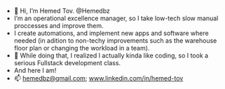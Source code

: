 - 👋 Hi, I’m Hemed Tov. @Hemedbz
- I’m an operational excellence manager, so I take low-tech slow manual proccesses and improve them.
- I create automations, and implement new apps and software where needed 
(in adition to non-techy improvements such as the warehouse floor plan or changing the workload in a team).
- 🌱 While doing that, I realized I actually kinda like coding, so I took a serious Fullstack development class.
- And here I am!
- 📫 hemedbz@gmail.com;  www.linkedin.com/in/hemed-tov

<!---
Hemedbz/Hemedbz is a ✨ special ✨ repository because its `README.md` (this file) appears on your GitHub profile.
You can click the Preview link to take a look at your changes.
--->
